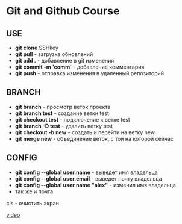 # Git and Github Course

## USE
- **git clone** SSHkey
- **git pull** - загрузка обновлений
- **git add .**  - добавление в git изменения
- **git commit -m 'comm'** - добавление комментария
- **git push** - отправка изменения в удаленный репозиторий

## BRANCH
- **git branch** - просмотр веток проекта
- **git branch test** - создание ветки test
- **git checkout test** - подключение к ветке test
- **git branch -D test** - удалить ветку test
- **git checkout -b new** - создать и перейти на ветку new
- **git merge new** - объединение веток, с той на которой сейчас

## CONFIG
- **git config --global user.name** - выведет имя владельца
- **git config --global user.email** - выведет почту владельца
- **git config --global user.name "alex"** - изменил имя владельца
- так же и почта


cls - очистить экран

[video](https://www.youtube.com/watch?v=zZBiln_2FhM)
